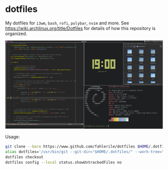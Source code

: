 # dotfiles

My dotfiles for `i3wm`, `bash`, `rofi`, `polybar`, `nvim` and more. See https://wiki.archlinux.org/title/Dotfiles for details of how this repository is organized.

![screenshot](screenshot.png)

Usage:
```bash
git clone --bare https://www.github.com/fahlerile/dotfiles $HOME/.dotfiles
alias dotfiles='/usr/bin/git --git-dir="$HOME/.dotfiles/" --work-tree="$HOME"'
dotfiles checkout
dotfiles config --local status.showUntrackedFiles no
```

